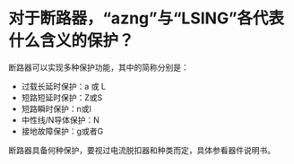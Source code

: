# 对于断路器，“azng”与“LSING”各代表什么含义的保护？

断路器可以实现多种保护功能，其中的简称分别是：

* 过载长延时保护：a 或 L
* 短路短延时保护：Z或S
* 短路瞬时保护：n或I
* 中性线/N导体保护：N
* 接地故障保护：g或者G

断路器具备何种保护，要视过电流脱扣器和种类而定，具体参看器件说明书。